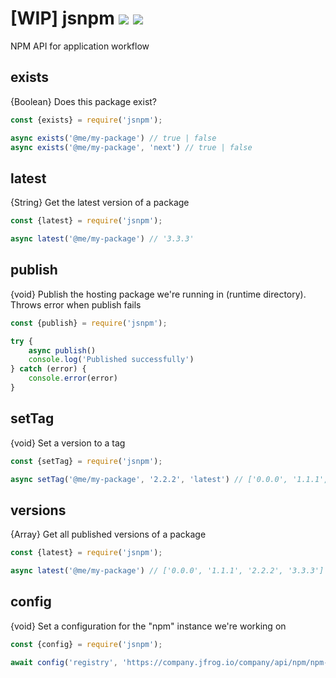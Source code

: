# [WIP] jsnpm [![](https://img.shields.io/npm/v/jsnpm.svg)](https://www.npmjs.com/package/jsnpm) [![](https://img.shields.io/badge/source--000000.svg?logo=github&style=social)](https://github.com/omrilotan/mono/tree/master/packages/jsnpm)

NPM API for application workflow

## exists
{Boolean} Does this package exist?
```js
const {exists} = require('jsnpm');

async exists('@me/my-package') // true | false
async exists('@me/my-package', 'next') // true | false
```

## latest
{String} Get the latest version of a package
```js
const {latest} = require('jsnpm');

async latest('@me/my-package') // '3.3.3'
```

## publish
{void} Publish the hosting package we're running in (runtime directory). Throws error when publish fails
```js
const {publish} = require('jsnpm');

try {
	async publish()
	console.log('Published successfully')
} catch (error) {
	console.error(error)
}
```

## setTag
{void} Set a version to a tag
```js
const {setTag} = require('jsnpm');

async setTag('@me/my-package', '2.2.2', 'latest') // ['0.0.0', '1.1.1', '2.2.2', '3.3.3']
```

## versions
{Array} Get all published versions of a package
```js
const {latest} = require('jsnpm');

async latest('@me/my-package') // ['0.0.0', '1.1.1', '2.2.2', '3.3.3']
```

## config
{void} Set a configuration for the "npm" instance we're working on
```js
const {config} = require('jsnpm');

await config('registry', 'https://company.jfrog.io/company/api/npm/npm-company/')
```
